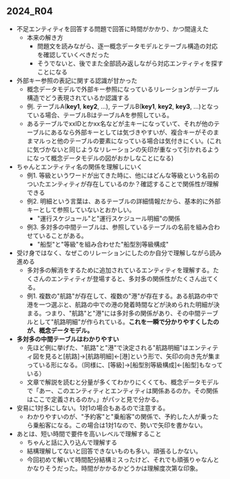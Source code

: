 
## 2024_R04
- 不足エンティティを回答する問題で回答に時間がかかり、かつ間違えた
  - 本来の解き方
    - 問題文を読みながら、逐一概念データモデルとテーブル構造の対応を確認していくべきだった
    - そうでないと、後でまた全部読み返しながら対応エンティティを探すことになる
- 外部キー参照の表記に関する認識が甘かった
  - 概念データモデルで外部キー参照になっているリレーションがテーブル構造でどう表現されているか認識する
  - 例. テーブルA(__key1__, __key2__, ...), テーブルB(__key1__, __key2__, __key3__, ...)となっている場合、テーブルBはテーブルAを参照している。
  - あるテーブルでxxIDとかxx名などが主キーになっていて、それが他のテーブルにあるなら外部キーとしては気づきやすいが、複合キーがそのままマルっと他のテーブルの要素になっている場合は気付きにくい。(これに気づかないと同じようなリレーションの矢印が重なって引かれるようになって概念データモデルの図がおかしなことになる)
- ちゃんとエンティティ名の関係を理解しにいく
  - 例1. 等級というワードが出てきた時に、他にはどんな等級という名前のついたエンティティが存在しているのか？確認することで関係性が理解できる
  - 例2. 明細という言葉は、あるテーブルの詳細情報だから、基本的に外部キーとして参照していないとおかしい。
    - "運行スケジュール"と"運行スケジュール明細"の関係
  - 例3. 多対多の中間テーブルは、参照しているテーブルの名前を組み合わせていることがある。
    - "船型"と"等級"を組み合わせた"船型別等級構成"
- 受け身ではなく、なぜこのリレーションにしたのか自分で理解しながら読み進める
  - 多対多の解消をするために追加されているエンティティを理解する。たくさんのエンティティが登場すると、多対多の関係性がたくさん出てくる。
  - 例1. 複数の"航路"が存在して、複数の"港"が存在する。ある航路の中で港を一つ選ぶと、航路の中での港の発着時間などが決められた明細が決まる。つまり、"航路"と"港"には多対多の関係があり、その中間テーブルとして"航路明細"が作られている。**これを一瞬で分かりやすくしたのが、概念データモデル。**
- **多対多の中間テーブルはわかりやすい**
  - 先ほど例に挙げた、"航路"と"港"で決定される"航路明細"はエンティティ図を見ると[航路]→[航路明細]←[港]という形で、矢印の向き先が集まっている形になる。（同様に、[等級]→[船型別等級構成]←[船型]もなっている）
  - 文章で解説を読むと分量が多くてわかりにくくても、概念データモデルで「あー、このエンティティとエンティティは関係あるのか。その関係はここで定義されるのか。」がパッと見で分かる。
- 安易に1対多にしない。1対1の場合もあるので注意する。
  - わかりやすいのが、"予約客"と"乗船客"の関係で、予約した人が乗ったら乗船客になる。この場合は1対1なので、勢いで矢印を書かない。
- あとは、短い時間で要件を高いレベルで理解すること
  - ちゃんと話に入り込んで理解する
  - 結構理解してないと回答できないものも多い。頑張るしかない。
  - 今回初めて解いて時間配分結構ミスったけど、それでも頑張りゃなんとかなりそうだった。時間がかかるかどうかは理解度次第な印象。
